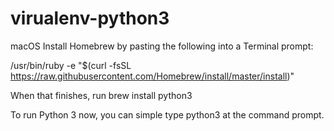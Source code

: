 # virualenv-python3

macOS
Install Homebrew by pasting the following into a Terminal prompt:

/usr/bin/ruby -e "$(curl -fsSL https://raw.githubusercontent.com/Homebrew/install/master/install)"

When that finishes, run brew install python3

To run Python 3 now, you can simple type python3 at the command prompt.

